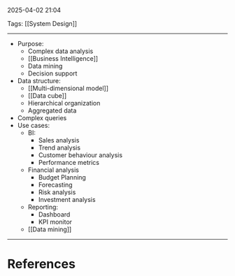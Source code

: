 2025-04-02 21:04

Tags: [[System Design]]

---

- Purpose:
  - Complex data analysis
  - [[Business Intelligence]]
  - Data mining
  - Decision support
- Data structure:
  - [[Multi-dimensional model]]
  - [[Data cube]]
  - Hierarchical organization
  - Aggregated data
- Complex queries
- Use cases:
  - BI:
    - Sales analysis
    - Trend analysis
    - Customer behaviour analysis
    - Performance metrics
  - Financial analysis
    - Budget Planning
    - Forecasting
    - Risk analysis
    - Investment analysis
  - Reporting:
    - Dashboard
    - KPI monitor
  - [[Data mining]]

---

# References
